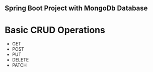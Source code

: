 ## Spring Boot Project with MongoDb Database

# Basic CRUD Operations

- GET
- POST
- PUT
- DELETE
- PATCH